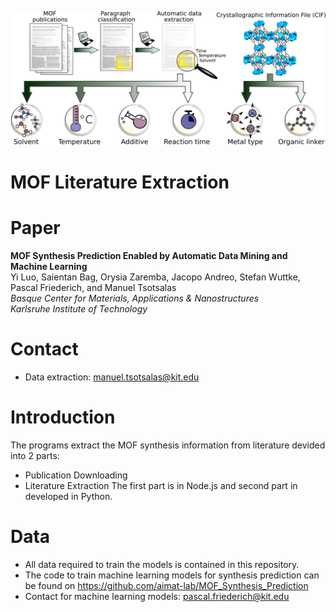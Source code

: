![MOF Literature Extraction](MOF_Literature_Extraction.png)

# MOF Literature Extraction

# Paper
**MOF Synthesis Prediction Enabled by Automatic Data Mining and Machine Learning**  
Yi Luo, Saientan Bag, Orysia Zaremba, Jacopo Andreo, Stefan Wuttke, Pascal Friederich, and Manuel Tsotsalas  
*Basque Center for Materials, Applications & Nanostructures*  
*Karlsruhe Institute of Technology*

# Contact
- Data extraction: manuel.tsotsalas@kit.edu

# Introduction
The programs extract the MOF synthesis information from literature devided into 2 parts:
* Publication Downloading
* Literature Extraction
The first part is in Node.js and second part in developed in Python.

# Data
- All data required to train the models is contained in this repository.
- The code to train machine learning models for synthesis prediction can be found on
https://github.com/aimat-lab/MOF_Synthesis_Prediction
- Contact for machine learning models: pascal.friederich@kit.edu



